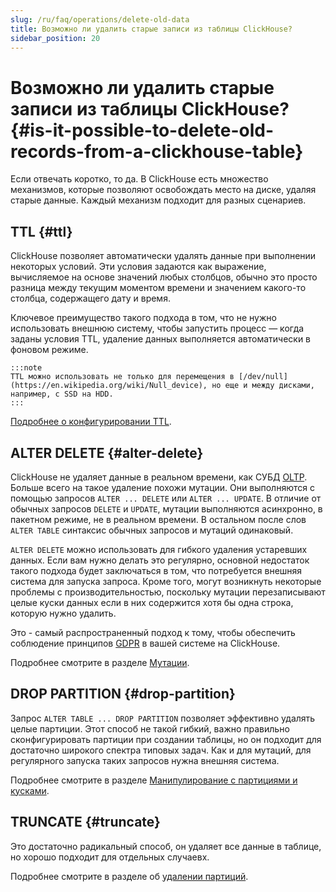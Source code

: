 ```yaml
---
slug: /ru/faq/operations/delete-old-data
title: Возможно ли удалить старые записи из таблицы ClickHouse?
sidebar_position: 20
---
```


# Возможно ли удалить старые записи из таблицы ClickHouse? {#is-it-possible-to-delete-old-records-from-a-clickhouse-table}

Если отвечать коротко, то да. В ClickHouse есть множество механизмов, которые позволяют освобождать место на диске, удаляя старые данные. Каждый механизм подходит для разных сценариев.

## TTL {#ttl}

ClickHouse позволяет автоматически удалять данные при выполнении некоторых условий. Эти условия задаются как выражение, вычисляемое на основе значений любых столбцов, обычно это просто разница между текущим моментом времени и значением какого-то столбца, содержащего дату и время.

Ключевое преимущество такого подхода в том, что не нужно использовать внешнюю систему, чтобы запустить процесс — когда заданы условия TTL, удаление данных выполняется автоматически в фоновом режиме.

    :::note
    TTL можно использовать не только для перемещения в [/dev/null](https://en.wikipedia.org/wiki/Null_device), но еще и между дисками, например, с SSD на HDD.
    :::
[Подробнее о конфигурировании TTL](../../engines/table-engines/mergetree-family/mergetree.md#table_engine-mergetree-ttl).

## ALTER DELETE {#alter-delete}

ClickHouse не удаляет данные в реальном времени, как СУБД [OLTP](https://en.wikipedia.org/wiki/Online_transaction_processing). Больше всего на такое удаление похожи мутации. Они выполняются с помощью запросов `ALTER ... DELETE` или `ALTER ... UPDATE`. В отличие от обычных запросов `DELETE` и `UPDATE`, мутации выполняются асинхронно, в пакетном режиме, не в реальном времени. В остальном после слов `ALTER TABLE` синтаксис обычных запросов и мутаций одинаковый.

`ALTER DELETE` можно использовать для гибкого удаления устаревших данных. Если вам нужно делать это регулярно, основной недостаток такого подхода будет заключаться в том, что потребуется внешняя система для запуска запроса. Кроме того, могут возникнуть некоторые проблемы с производительностью, поскольку мутации перезаписывают целые куски данных если в них содержится хотя бы одна строка, которую нужно удалить.

Это - самый распространенный подход к тому, чтобы обеспечить соблюдение принципов [GDPR](https://gdpr-info.eu) в вашей системе на ClickHouse.

Подробнее смотрите в разделе [Мутации](../../sql-reference/statements/alter/index.md#alter-mutations).

## DROP PARTITION {#drop-partition}

Запрос `ALTER TABLE ... DROP PARTITION` позволяет эффективно удалять целые партиции. Этот способ не такой гибкий, важно правильно сконфигурировать партиции при создании таблицы, но он подходит для достаточно широкого спектра типовых задач. Как и для мутаций, для регулярного запуска таких запросов нужна внешняя система.

Подробнее смотрите в разделе [Манипулирование с партициями и кусками](../../sql-reference/statements/alter/partition.md#alter_drop-partition).

## TRUNCATE {#truncate}

Это достаточно радикальный способ, он удаляет все данные в таблице, но хорошо подходит для отдельных случаевх.

Подробнее смотрите в разделе об [удалении партиций](../../sql-reference/statements/alter/partition.md#alter_drop-partition).
